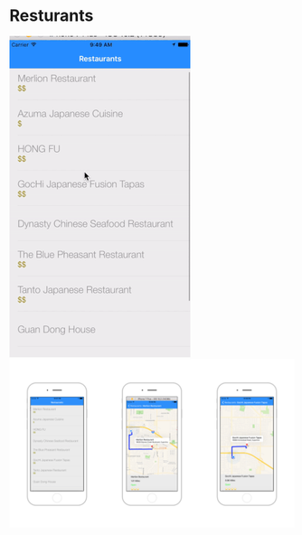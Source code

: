 # Resturants
![alt tag](https://github.com/tolyasjar/Resturants/blob/master/Restaurant.gif?raw=true)
![alt tag](https://github.com/tolyasjar/Resturants/blob/master/restaurants.png?raw=true)
